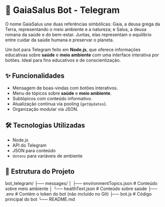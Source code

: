 # 🌱 GaiaSalus Bot - Telegram

O nome GaiaSalus une duas referências simbólicas: Gaia, a deusa grega da Terra, representando o meio ambiente e a natureza; e Salus, a deusa romana da saúde e do bem-estar. Juntas, elas representam o equilíbrio entre cuidar da saúde humana e preservar o planeta.

Um bot para Telegram feito em **Node.js**, que oferece informações educativas sobre **saúde** e **meio ambiente** com uma interface interativa por botões. Ideal para fins educativos e de conscientização.

## ✨ Funcionalidades

- Mensagem de boas-vindas com botões interativos.
- Menu de tópicos sobre **saúde** e **meio ambiente**.
- Subtópicos com conteúdo informativo.
- Atualização contínua via pooling (`getUpdates`).
- Organização modular via JSON.

## 🛠 Tecnologias Utilizadas

- Node.js
- API do Telegram
- JSON para conteúdo
- `dotenv` para variáveis de ambiente

## 📁 Estrutura do Projeto

bot_telegram/
├── messages/
│ ├── environmentTopics.json # Conteúdo sobre meio ambiente
│ └── healthText.json # Conteúdo sobre saúde
├── .env # Contém o token do bot (não incluído no Git)
├── bot.js # Código principal do bot
└── README.md

